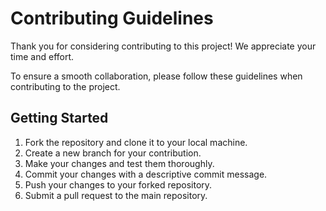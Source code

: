# Contributing Guidelines

Thank you for considering contributing to this project! We appreciate your time and effort. 

To ensure a smooth collaboration, please follow these guidelines when contributing to the project.

## Getting Started

1. Fork the repository and clone it to your local machine.
2. Create a new branch for your contribution.
3. Make your changes and test them thoroughly.
4. Commit your changes with a descriptive commit message.
5. Push your changes to your forked repository.
6. Submit a pull request to the main repository.
